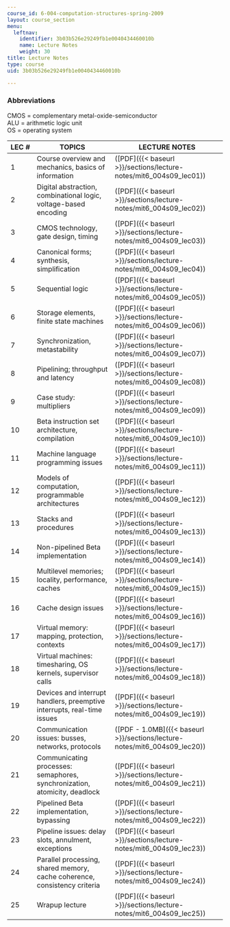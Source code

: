 ```yaml
---
course_id: 6-004-computation-structures-spring-2009
layout: course_section
menu:
  leftnav:
    identifier: 3b03b526e29249fb1e0040434460010b
    name: Lecture Notes
    weight: 30
title: Lecture Notes
type: course
uid: 3b03b526e29249fb1e0040434460010b

---
```


### Abbreviations

CMOS = complementary metal-oxide-semiconductor  
ALU = arithmetic logic unit  
OS = operating system

| LEC # | TOPICS | LECTURE NOTES |
| --- | --- | --- |
| 1 | Course overview and mechanics, basics of information | ([PDF]({{< baseurl >}}/sections/lecture-notes/mit6_004s09_lec01)) |
| 2 | Digital abstraction, combinational logic, voltage-based encoding | ([PDF]({{< baseurl >}}/sections/lecture-notes/mit6_004s09_lec02)) |
| 3 | CMOS technology, gate design, timing | ([PDF]({{< baseurl >}}/sections/lecture-notes/mit6_004s09_lec03)) |
| 4 | Canonical forms; synthesis, simplification | ([PDF]({{< baseurl >}}/sections/lecture-notes/mit6_004s09_lec04)) |
| 5 | Sequential logic | ([PDF]({{< baseurl >}}/sections/lecture-notes/mit6_004s09_lec05)) |
| 6 | Storage elements, finite state machines | ([PDF]({{< baseurl >}}/sections/lecture-notes/mit6_004s09_lec06)) |
| 7 | Synchronization, metastability | ([PDF]({{< baseurl >}}/sections/lecture-notes/mit6_004s09_lec07)) |
| 8 | Pipelining; throughput and latency | ([PDF]({{< baseurl >}}/sections/lecture-notes/mit6_004s09_lec08)) |
| 9 | Case study: multipliers | ([PDF]({{< baseurl >}}/sections/lecture-notes/mit6_004s09_lec09)) |
| 10 | Beta instruction set architecture, compilation | ([PDF]({{< baseurl >}}/sections/lecture-notes/mit6_004s09_lec10)) |
| 11 | Machine language programming issues | ([PDF]({{< baseurl >}}/sections/lecture-notes/mit6_004s09_lec11)) |
| 12 | Models of computation, programmable architectures | ([PDF]({{< baseurl >}}/sections/lecture-notes/mit6_004s09_lec12)) |
| 13 | Stacks and procedures | ([PDF]({{< baseurl >}}/sections/lecture-notes/mit6_004s09_lec13)) |
| 14 | Non-pipelined Beta implementation | ([PDF]({{< baseurl >}}/sections/lecture-notes/mit6_004s09_lec14)) |
| 15 | Multilevel memories; locality, performance, caches | ([PDF]({{< baseurl >}}/sections/lecture-notes/mit6_004s09_lec15)) |
| 16 | Cache design issues | ([PDF]({{< baseurl >}}/sections/lecture-notes/mit6_004s09_lec16)) |
| 17 | Virtual memory: mapping, protection, contexts | ([PDF]({{< baseurl >}}/sections/lecture-notes/mit6_004s09_lec17)) |
| 18 | Virtual machines: timesharing, OS kernels, supervisor calls | ([PDF]({{< baseurl >}}/sections/lecture-notes/mit6_004s09_lec18)) |
| 19 | Devices and interrupt handlers, preemptive interrupts, real-time issues | ([PDF]({{< baseurl >}}/sections/lecture-notes/mit6_004s09_lec19)) |
| 20 | Communication issues: busses, networks, protocols | ([PDF - 1.0MB]({{< baseurl >}}/sections/lecture-notes/mit6_004s09_lec20)) |
| 21 | Communicating processes: semaphores, synchronization, atomicity, deadlock | ([PDF]({{< baseurl >}}/sections/lecture-notes/mit6_004s09_lec21)) |
| 22 | Pipelined Beta implementation, bypassing | ([PDF]({{< baseurl >}}/sections/lecture-notes/mit6_004s09_lec22)) |
| 23 | Pipeline issues: delay slots, annulment, exceptions | ([PDF]({{< baseurl >}}/sections/lecture-notes/mit6_004s09_lec23)) |
| 24 | Parallel processing, shared memory, cache coherence, consistency criteria | ([PDF]({{< baseurl >}}/sections/lecture-notes/mit6_004s09_lec24)) |
| 25 | Wrapup lecture | ([PDF]({{< baseurl >}}/sections/lecture-notes/mit6_004s09_lec25))